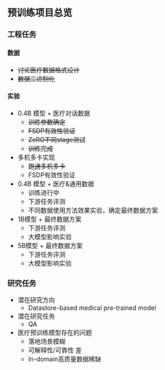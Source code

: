 ## 预训练项目总览

### 工程任务

#### 数据

* ~~讨论医疗数据格式设计~~
* ~~数据二进制化~~

#### 实验

* 0.4B 模型 + 医疗对话数据
  * ~~训练参数确定~~
  * ~~FSDP有效性验证~~
  * ~~ZeRO不同stage测试~~
  * ~~训练完成~~
* 多机多卡实现
  * ~~跑通多机多卡~~
  * FSDP有效性验证
* 0.4B 模型 + 医疗&通用数据
  * 训练进行中
  * 下游任务评测
  * 不同数据使用方法效果实验，确定最终数据方案
* 1B模型 + 最终数据方案
  * 下游任务评测
  * 大模型影响实验
* 5B模型 + 最终数据方案
  * 下游任务评测
  * 大模型影响实验

### 研究任务

* 潜在研究方向
  * Datastore-based medical pre-trained model
* 潜在研究任务
  * QA
* 医疗预训练模型存在的问题
  * 落地场景模糊
  * 可解释性/可靠性 差
  * In-domain高质量数据稀缺

